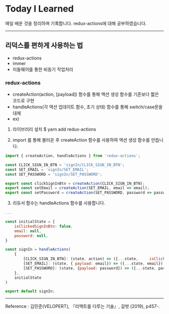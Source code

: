 # Today I Learned
매일 배운 것을 정리하며 기록합니다. redux-actions에 대해 공부하였습니다.

***

## 리덕스를 편하게 사용하는 법 
- redux-actions
- immer 
- 미들웨어를 통한 비동기 작업처리

### redux-actions
- createAction(action, [payload]) 함수를 통해 액션 생성 함수를 기존보다 짧은 코드로 구현
- handleActions(각 액션 업데이트 함수, 초기 상태) 함수를 통해 switch/case문을 대체 
- ex) 
1. 라이브러리 설치
$ yarn add redux-actions

2. import 를 통해 불러온 후 createAction 함수를 사용하여 액션 생성 함수를 만듭니다.

```javascript
import { createAction, handleActions } from 'redux-actions';

const CLICK_SIGN_IN_BTN = 'signIn/CLICK_SIGN_IN_BTN';
const SET_EMAIL = 'signIn/SET_EMAIL';
const SET_PASSWORD = 'signIn/SET_PASSWORD';

export const clickSignInBtn = createAction(CLICK_SIGN_IN_BTN);
export const setEmail = createAction(SET_EMAIL, email => email);
export const setPassword = createAction(SET_PASSWORD, password => password);
```
3. 리듀서 함수는 handleActions 함수를 사용합니다.
```javascript
...

const initialState = {
    isClickedSignInBtn: false,
    email: null,
    password: null,
}

const signIn = handleActions(
    {
        [CLICK_SIGN_IN_BTN]: (state, action) => ({...state, 	isClickedSignInBtn: true}),
        [SET_EMAIL]: (state, { payload: email}) => ({...state, email}),
        [SET_PASSWORD]: (state, {payload: password}) => ({...state, password}),
    },
    initialState
)

export default signIn;

```


***

Reference : 김민준(VELOPERT), 『리액트를 다루는 기술』, 길벗 (2019), p457-.
